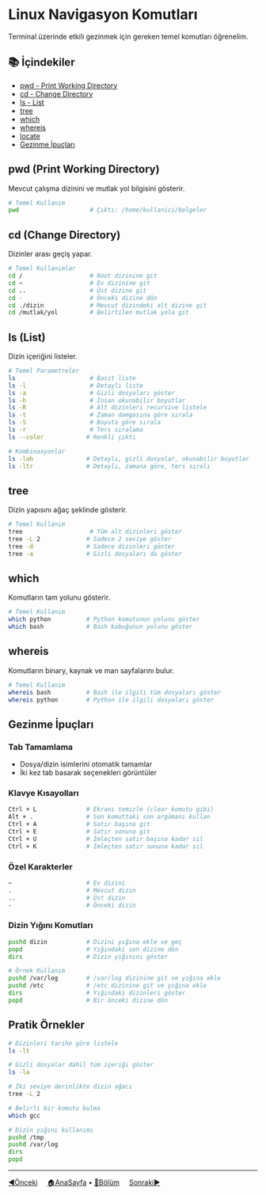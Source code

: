 # Linux Navigasyon Komutları

Terminal üzerinde etkili gezinmek için gereken temel komutları öğrenelim.

## 📚 İçindekiler
* [pwd - Print Working Directory](#pwd-print-working-directory)
* [cd - Change Directory](#cd-change-directory)
* [ls - List](#ls-list)
* [tree](#tree)
* [which](#which)
* [whereis](#whereis)
* [locate](#locate)
* [Gezinme İpuçları](#gezinme-i̇puçları)

## pwd (Print Working Directory)
Mevcut çalışma dizinini ve mutlak yol bilgisini gösterir.

```bash
# Temel Kullanım
pwd                    # Çıktı: /home/kullanici/belgeler
```

## cd (Change Directory)
Dizinler arası geçiş yapar.

```bash
# Temel Kullanımlar
cd /                   # Root dizinine git
cd ~                   # Ev dizinine git
cd ..                  # Üst dizine git
cd -                   # Önceki dizine dön
cd ./dizin             # Mevcut dizindeki alt dizine git
cd /mutlak/yol         # Belirtilen mutlak yola git
```

## ls (List)
Dizin içeriğini listeler.

```bash
# Temel Parametreler
ls                     # Basit liste
ls -l                  # Detaylı liste
ls -a                  # Gizli dosyaları göster
ls -h                  # İnsan okunabilir boyutlar
ls -R                  # Alt dizinleri recursive listele
ls -t                  # Zaman damgasına göre sırala
ls -S                  # Boyuta göre sırala
ls -r                  # Ters sıralama
ls --color            # Renkli çıktı

# Kombinasyonlar
ls -lah               # Detaylı, gizli dosyalar, okunabilir boyutlar
ls -ltr               # Detaylı, zamana göre, ters sıralı
```

## tree
Dizin yapısını ağaç şeklinde gösterir.

```bash
# Temel Kullanım
tree                   # Tüm alt dizinleri göster
tree -L 2             # Sadece 2 seviye göster
tree -d               # Sadece dizinleri göster
tree -a               # Gizli dosyaları da göster
```

## which
Komutların tam yolunu gösterir.

```bash
# Temel Kullanım
which python          # Python komutunun yolunu göster
which bash            # Bash kabuğunun yolunu göster
```

## whereis
Komutların binary, kaynak ve man sayfalarını bulur.

```bash
# Temel Kullanım
whereis bash          # Bash ile ilgili tüm dosyaları göster
whereis python        # Python ile ilgili dosyaları göster
```


## Gezinme İpuçları

### Tab Tamamlama
- Dosya/dizin isimlerini otomatik tamamlar
- İki kez tab basarak seçenekleri görüntüler

### Klavye Kısayolları
```bash
Ctrl + L              # Ekranı temizle (clear komutu gibi)
Alt + .               # Son komuttaki son argümanı kullan
Ctrl + A              # Satır başına git
Ctrl + E              # Satır sonuna git
Ctrl + U              # İmleçten satır başına kadar sil
Ctrl + K              # İmleçten satır sonuna kadar sil
```

### Özel Karakterler
```bash
~                     # Ev dizini
.                     # Mevcut dizin
..                    # Üst dizin
-                     # Önceki dizin
```

### Dizin Yığını Komutları
```bash
pushd dizin           # Dizini yığına ekle ve geç
popd                  # Yığındaki son dizine dön
dirs                  # Dizin yığınını göster

# Örnek Kullanım
pushd /var/log        # /var/log dizinine git ve yığına ekle
pushd /etc            # /etc dizinine git ve yığına ekle
dirs                  # Yığındaki dizinleri göster
popd                  # Bir önceki dizine dön
```

## Pratik Örnekler

```bash
# Dizinleri tarihe göre listele
ls -lt

# Gizli dosyalar dahil tüm içeriği göster
ls -la

# İki seviye derinlikte dizin ağacı
tree -L 2

# Belirli bir komutu bulma
which gcc

# Dizin yığını kullanımı
pushd /tmp
pushd /var/log
dirs
popd
```

---

[◀️Önceki](README.md) &nbsp;&nbsp;&nbsp; [🏠AnaSayfa](../README.md) • [📑Bölüm](README.md) &nbsp;&nbsp;&nbsp; [Sonraki▶️](dosya-islemleri.md)
